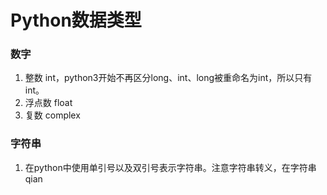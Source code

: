# Python数据类型
### 数字
1.  整数 int，python3开始不再区分long、int、long被重命名为int，所以只有int。
2.  浮点数 float
3.  复数 complex
### 字符串
1.  在python中使用单引号以及双引号表示字符串。注意字符串转义，在字符串qian
<!--stackedit_data:
eyJoaXN0b3J5IjpbMTEwNjA2MzI4MiwtMTM4OTkwNjcsLTE2Mj
Y4NTEyNzgsNzI1MTkwOTM1XX0=
-->